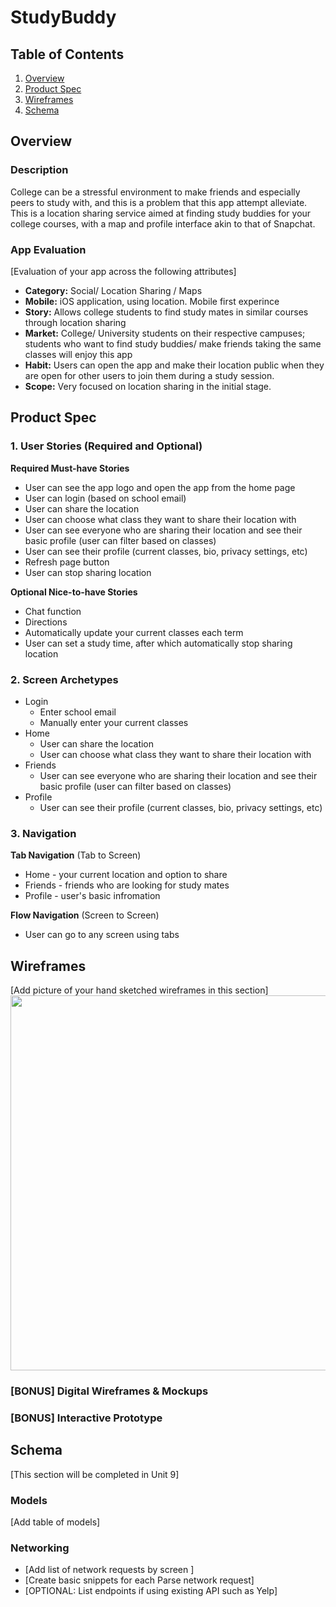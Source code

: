 
# StudyBuddy

## Table of Contents
1. [Overview](#Overview)
1. [Product Spec](#Product-Spec)
1. [Wireframes](#Wireframes)
2. [Schema](#Schema)

## Overview
### Description
College can be a stressful environment to make friends and especially peers to study with, and this is a problem that this app attempt alleviate. This is a location sharing service aimed at finding study buddies for your college courses, with a map and profile interface akin to that of Snapchat. 

### App Evaluation
[Evaluation of your app across the following attributes]
- **Category:** Social/ Location Sharing / Maps
- **Mobile:** iOS application, using location. Mobile first experince
- **Story:** Allows college students to find study mates in similar courses through location sharing
- **Market:** College/ University students on their respective campuses; students who want to find study buddies/ make friends taking the same classes will enjoy this app
- **Habit:** Users can open the app and make their location public when they are open for other users to join them during a study session.
- **Scope:** Very focused on location sharing in the initial stage. 

## Product Spec

### 1. User Stories (Required and Optional)

**Required Must-have Stories**

* User can see the app logo and open the app from the home page
* User can login (based on school email)
* User can share the location
* User can choose what class they want to share their location with
* User can see everyone who are sharing their location and see their basic profile (user can filter based on classes)
* User can see their profile (current classes, bio, privacy settings, etc)
* Refresh page button
* User can stop sharing location



**Optional Nice-to-have Stories**

* Chat function
* Directions
* Automatically update your current classes each term
* User can set a study time, after which automatically stop sharing location


### 2. Screen Archetypes

* Login
   * Enter school email 
   * Manually enter your current classes
* Home
   * User can share the location
   * User can choose what class they want to share their location with
* Friends
    * User can see everyone who are sharing their location and see their basic profile (user can filter based on classes)
* Profile
    * User can see their profile (current classes, bio, privacy settings, etc)

### 3. Navigation

**Tab Navigation** (Tab to Screen)

* Home - your current location and option to share
* Friends - friends who are looking for study mates
* Profile - user's basic infromation

**Flow Navigation** (Screen to Screen)

* User can go to any screen using tabs

## Wireframes
[Add picture of your hand sketched wireframes in this section]
<img src="https://imgur.com/hvTgcZY" width=600>

### [BONUS] Digital Wireframes & Mockups

### [BONUS] Interactive Prototype

## Schema 
[This section will be completed in Unit 9]
### Models
[Add table of models]
### Networking
- [Add list of network requests by screen ]
- [Create basic snippets for each Parse network request]
- [OPTIONAL: List endpoints if using existing API such as Yelp]
